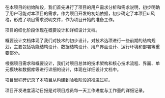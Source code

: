 在本项目的初始阶段，我们首先进行了项目的用户需求分析和需求说明，初步明确了用户可能对本项目的需求，作为项目开发的初始依据，初步确定了本项目ui风格，形成了项目需求说明文件，作为项目开始的准备工作。

项目的细化阶段体现在概要设计和详细设计文档。

概要设计文档体现了我们对技术的初步设计，对技术选项进行一些前期的结构规划，主要包括功能结构设计、数据结构设计、用户界面设计、运行环境和部署等重要部分。

根据项目需求和概要设计，我们对项目总体的技术架构和核心技术流程、界面、单元模块和数据库等进行详细的设计，体现在详细设计文档中。

项目里程碑记录了本项目从构建到验收阶段的推进过程。

项目开发进度滚动日报是对项目成员每一天工作进度与工作量的详细记录。
